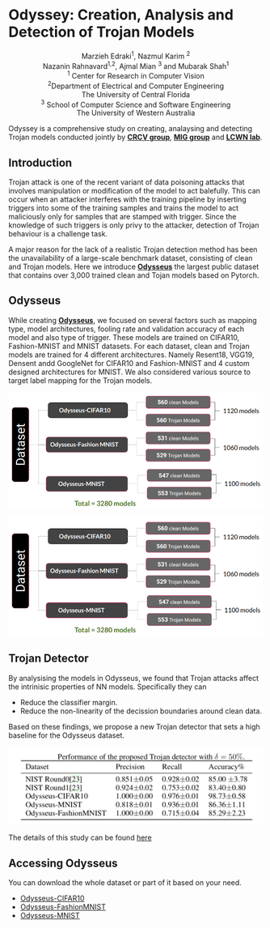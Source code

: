 # Odyssey: Creation, Analysis and Detection of Trojan Models 
<div align="center"> Marzieh Edraki<sup>1</sup>, Nazmul Karim <sup> 2</sup> <br/>
Nazanin Rahnavard<sup>1,2</sup>, Ajmal Mian <sup>3</sup> and Mubarak Shah<sup>1</sup><br/>
<sup>1</sup> Center for Research in Computer Vision<br/>
<sup>2</sup>Department of Electrical and Computer Engineering <br/>
The University of Central Florida <br/>
<sup>3</sup> School of Computer Science and Software Engineering <br/>
The University of Western Australia <br/></div>
   



Odyssey is a comprehensive study on creating, analaysing and detecting Trojan models conducted jointly by [**CRCV group**](https://www.crcv.ucf.edu), [**MIG group**](https://staffhome.ecm.uwa.edu.au/~00053650/) and [**LCWN lab**](http://cwnlab.eecs.ucf.edu).  

## Introduction 
Trojan attack is one of the recent variant of data poisoning attacks that involves manipulation or modification of the model to act balefully.
This can occur when an attacker interferes with the training pipeline by inserting triggers into some of the training samples and trains the model to act maliciously only for samples that are stamped with trigger. Since the knowledge of such triggers is only privy to the attacker, detection of Trojan behaviour is a challenge task. 

A major reason for the lack of a realistic Trojan detection method has been the unavailability of a large-scale benchmark dataset, consisting of clean and Trojan models. Here we introduce [**Odysseus**](https://drive.google.com/drive/folders/1o-F3ttZS6el975XZOHOtqj8YxncHOivd?usp=sharing) the largest public dataset that contains over 3,000 trained clean and Tojan models based on Pytorch. 

## Odysseus

While creating [**Odysseus**](https://drive.google.com/drive/folders/1o-F3ttZS6el975XZOHOtqj8YxncHOivd?usp=sharing), we focused on several factors such as mapping type, model architectures, fooling rate and validation accuracy of each model and also type of trigger. These models are trained on CIFAR10, Fashion-MNIST and MNIST datasets.
For each dataset, clean and Trojan models are trained for 4 different architectures. Namely Resent18, VGG19, Densent andd GoogleNet for CIFAR10 and Fashion-MNIST and 4 custom designed architectures for MNIST. We also considered various source to target label mapping for the Trojan models. 
 
 
 ![alt tag](./fig/model_creation.png)
 
![alt tag](./fig/model_creation.png)

## Trojan Detector
By analysising the models in Odysseus, we found that Trojan attacks affect the intrinisic properties of NN models. Specifically they can  
  * Reduce the classifier margin.
  * Reduce the non-linearity of the decission boundaries around clean data.
  
  Based on these findings, we propose a new Trojan detector that sets a high baseline for the Odysseus dataset. 

  ![alt tag](./fig/Acc.png)
  
  
  The details of this study can be found [here](https://arxiv.org/pdf/2007.08142.pdf)

## Accessing Odysseus
You can download the whole dataset or part of it based on your need.
  * [Odysseus-CIFAR10 ](https://drive.google.com/file/d/1xOP02xMflwpn0M7WGa9PibvxAdnNA4tn/view?usp=sharing)
  * [Odysseus-FashionMNIST](https://drive.google.com/file/d/1vuHQUPU7tOYPOPuZwWUOdDTjyFNM7lo4/view?usp=sharing)
  * [Odysseus-MNIST](https://drive.google.com/file/d/1RN70TqTJQ5eop-Dspiqcbt3AjF1GTvQR/view?usp=sharing)
  
  
  
  
